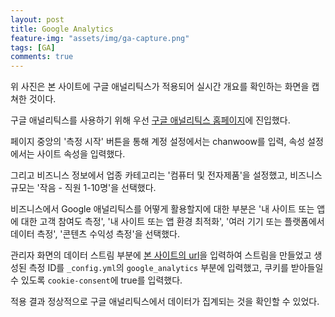 ```yaml
---
layout: post
title: Google Analytics
feature-img: "assets/img/ga-capture.png"
tags: [GA]
comments: true
---
```


위 사진은 본 사이트에 구글 애널리틱스가 적용되어 실시간 개요를 확인하는 화면을 캡쳐한 것이다.

구글 애널리틱스를 사용하기 위해 우선 [구글 애널리틱스 홈페이지](https://analytics.google.com/analytics/web/provision/#/provision)에 진입했다.

페이지 중앙의 '측정 시작' 버튼을 통해 계정 설정에서는 chanwoow를 입력, 속성 설정에서는 사이트 속성을 입력했다.

그리고 비즈니스 정보에서 업종 카테고리는 '컴퓨터 및 전자제품'을 설정했고, 비즈니스 규모는 '작음 - 직원 1-10명'을 선택했다.

비즈니스에서 Google 애널리틱스를 어떻게 활용할지에 대한 부분은 '내 사이트 또는 앱에 대한 고객 참여도 측정', '내 사이트 또는 앱 환경 최적화', '여러 기기 또는 플랫폼에서 데이터 측정', '콘텐츠 수익성 측정'을 선택했다.

관리자 화면의 데이터 스트림 부분에 [본 사이트의 url](https://chanwoow.github.io/)을 입력하여 스트림을 만들었고 생성된 측정 ID를 `_config.yml`의 `google_analytics` 부분에 입력했고, 쿠키를 받아들일 수 있도록 `cookie-consent`에 true를 입력했다.

적용 결과 정상적으로 구글 애널리틱스에서 데이터가 집계되는 것을 확인할 수 있었다.